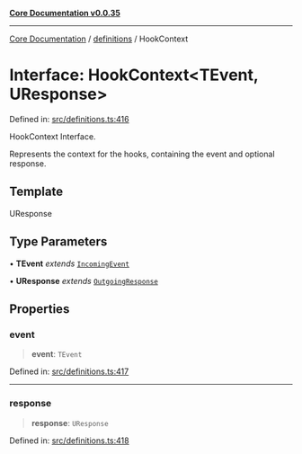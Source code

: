 [**Core Documentation v0.0.35**](../../README.md)

***

[Core Documentation](../../modules.md) / [definitions](../README.md) / HookContext

# Interface: HookContext\<TEvent, UResponse\>

Defined in: [src/definitions.ts:416](https://github.com/stonemjs/core/blob/83759020101bdf94fc7c7a0d8609e63689d57c0f/src/definitions.ts#L416)

HookContext Interface.

Represents the context for the hooks, containing the event and optional response.

## Template

UResponse

## Type Parameters

• **TEvent** *extends* [`IncomingEvent`](../../events/IncomingEvent/classes/IncomingEvent.md)

• **UResponse** *extends* [`OutgoingResponse`](../../events/OutgoingResponse/classes/OutgoingResponse.md)

## Properties

### event

> **event**: `TEvent`

Defined in: [src/definitions.ts:417](https://github.com/stonemjs/core/blob/83759020101bdf94fc7c7a0d8609e63689d57c0f/src/definitions.ts#L417)

***

### response

> **response**: `UResponse`

Defined in: [src/definitions.ts:418](https://github.com/stonemjs/core/blob/83759020101bdf94fc7c7a0d8609e63689d57c0f/src/definitions.ts#L418)
